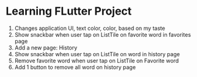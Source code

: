 # Learning FLutter Project

1. Changes application UI, text color, color, based on my taste
2. Show snackbar when user tap on ListTile on favorite word in favorites page
3. Add a new page: History
4. Show snackbar when user tap on ListTile on word in history page
5. Remove favorite word when user tap on ListTile on Favorite word
6. Add 1 button to remove all word on history page

